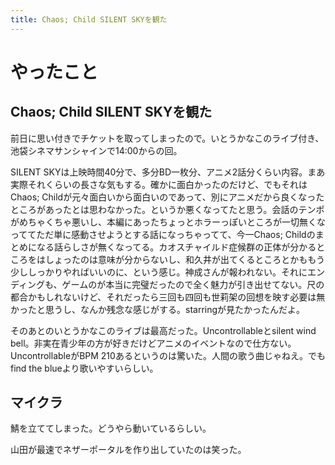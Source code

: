 ```yaml
---
title: Chaos; Child SILENT SKYを観た
---
```


# やったこと

## Chaos; Child SILENT SKYを観た

前日に思い付きでチケットを取ってしまったので。いとうかなこのライブ付き、池袋シネマサンシャインで14:00からの回。

SILENT SKYは上映時間40分で、多分BD一枚分、アニメ2話分くらい内容。まあ実際それくらいの長さな気もする。確かに面白かったのだけど、でもそれはChaos; Childが元々面白いから面白いのであって、別にアニメだから良くなったところがあったとは思わなかった。というか悪くなってたと思う。会話のテンポがめちゃくちゃ悪いし、本編にあったちょっとホラーっぽいところが一切無くなっててただ単に感動させようとする話になっちゃってて、今一Chaos; Childのまとめになる話らしさが無くなってる。カオスチャイルド症候群の正体が分かるところをはしょったのは意味が分からないし、和久井が出てくるところとかももう少ししっかりやればいいのに、という感じ。神成さんが報われない。それにエンディングも、ゲームのが本当に完璧だったので全く魅力が引き出せてない。尺の都合かもしれないけど、それだったら三回も四回も世莉架の回想を映す必要は無かったと思うし、なんか残念な感じがする。starringが見たかったんだよ。

そのあとのいとうかなこのライブは最高だった。Uncontrollableとsilent wind bell。非実在青少年の方が好きだけどアニメのイベントなので仕方ない。UncontrollableがBPM 210あるというのは驚いた。人間の歌う曲じゃねえ。でもfind the blueより歌いやすいらしい。

## マイクラ

鯖を立ててしまった。どうやら動いているらしい。

山田が最速でネザーポータルを作り出していたのは笑った。
